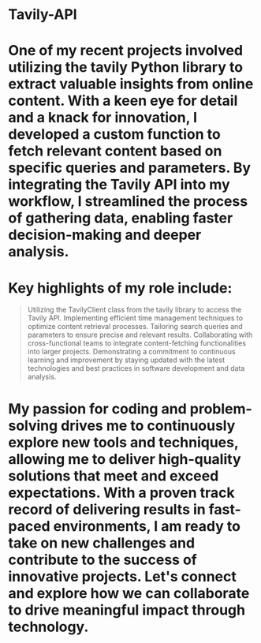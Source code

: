 # Tavily-API
# One of my recent projects involved utilizing the tavily Python library to extract valuable insights from online content. With a keen eye for detail and a knack for innovation, I developed a custom function to fetch relevant content based on specific queries and parameters. By integrating the Tavily API into my workflow, I streamlined the process of gathering data, enabling faster decision-making and deeper analysis.

# Key highlights of my role include:

> Utilizing the TavilyClient class from the tavily library to access the Tavily API.
> Implementing efficient time management techniques to optimize content retrieval processes.
> Tailoring search queries and parameters to ensure precise and relevant results.
> Collaborating with cross-functional teams to integrate content-fetching functionalities into larger projects.
> Demonstrating a commitment to continuous learning and improvement by staying updated with the latest technologies and best practices in software development and data analysis.

# My passion for coding and problem-solving drives me to continuously explore new tools and techniques, allowing me to deliver high-quality solutions that meet and exceed expectations. With a proven track record of delivering results in fast-paced environments, I am ready to take on new challenges and contribute to the success of innovative projects. Let's connect and explore how we can collaborate to drive meaningful impact through technology.
